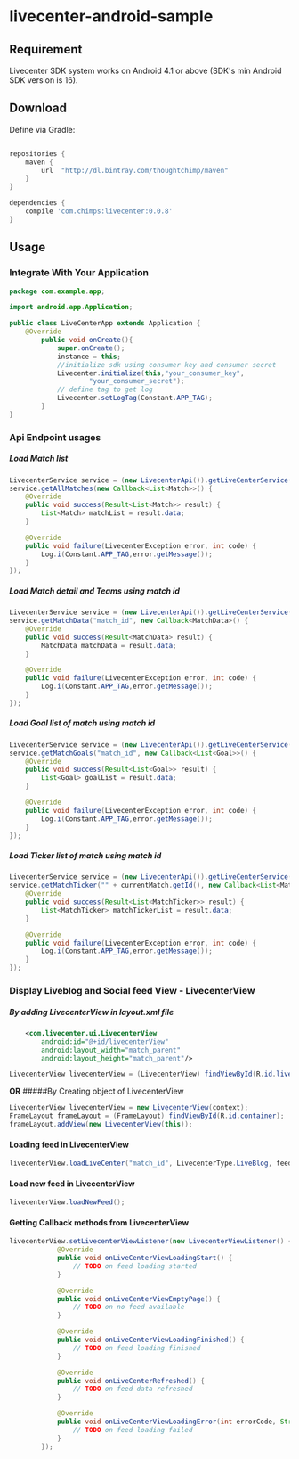 # livecenter-android-sample

## Requirement
Livecenter SDK system works on Android 4.1 or above (SDK's min Android SDK version is 16).


## Download
Define via Gradle:
```groovy

repositories {
    maven {
        url  "http://dl.bintray.com/thoughtchimp/maven"
    }
}

dependencies {
    compile 'com.chimps:livecenter:0.0.8'
}
```
## Usage

### Integrate With Your Application
```java
package com.example.app;

import android.app.Application;

public class LiveCenterApp extends Application {
    @Override
        public void onCreate(){
            super.onCreate();
            instance = this;
            //initialize sdk using consumer key and consumer secret
            Livecenter.initialize(this,"your_consumer_key",
                    "your_consumer_secret");
            // define tag to get log
            Livecenter.setLogTag(Constant.APP_TAG);
        }
}
```
### Api Endpoint usages
##### Load Match list
```java
LivecenterService service = (new LivecenterApi()).getLiveCenterService();
service.getAllMatches(new Callback<List<Match>>() {
    @Override
    public void success(Result<List<Match>> result) {
        List<Match> matchList = result.data;
    }

    @Override
    public void failure(LivecenterException error, int code) {
        Log.i(Constant.APP_TAG,error.getMessage());
    }
});
```
##### Load Match detail and Teams using match id
```java
LivecenterService service = (new LivecenterApi()).getLiveCenterService();
service.getMatchData("match_id", new Callback<MatchData>() {
    @Override
    public void success(Result<MatchData> result) {
        MatchData matchData = result.data;
    }

    @Override
    public void failure(LivecenterException error, int code) {
        Log.i(Constant.APP_TAG,error.getMessage());
    }
});
```
##### Load Goal list of match using match id
```java
LivecenterService service = (new LivecenterApi()).getLiveCenterService();
service.getMatchGoals("match_id", new Callback<List<Goal>>() {
    @Override
    public void success(Result<List<Goal>> result) {
        List<Goal> goalList = result.data;
    }

    @Override
    public void failure(LivecenterException error, int code) {
        Log.i(Constant.APP_TAG,error.getMessage());
    }
});
```
##### Load Ticker list of match using match id
```java
LivecenterService service = (new LivecenterApi()).getLiveCenterService();
service.getMatchTicker("" + currentMatch.getId(), new Callback<List<MatchTicker>>() {
    @Override
    public void success(Result<List<MatchTicker>> result) {
        List<MatchTicker> matchTickerList = result.data;
    }

    @Override
    public void failure(LivecenterException error, int code) {
        Log.i(Constant.APP_TAG,error.getMessage());
    }
});
```
### Display Liveblog and Social feed View - LivecenterView 

##### By adding LivecenterView in layout.xml file

```xml
    <com.livecenter.ui.LivecenterView
        android:id="@+id/livecenterView"
        android:layout_width="match_parent"
        android:layout_height="match_parent"/>
```

```java
LivecenterView livecenterView = (LivecenterView) findViewById(R.id.livecenterView);
```
**OR**
#####By Creating object of LivecenterView
```java
LivecenterView livecenterView = new LivecenterView(context);
FrameLayout frameLayout = (FrameLayout) findViewById(R.id.container);
frameLayout.addView(new LivecenterView(this));
```

#### Loading feed in LivecenterView
```java
livecenterView.loadLiveCenter("match_id", LivecenterType.LiveBlog, feed_frequency);
```
#### Load new feed in LivecenterView
```java
livecenterView.loadNewFeed();
```

#### Getting Callback methods from LivecenterView 
```java
livecenterView.setLivecenterViewListener(new LivecenterViewListener() {
            @Override
            public void onLiveCenterViewLoadingStart() {
                // TODO on feed loading started
            }

            @Override
            public void onLiveCenterViewEmptyPage() {
                // TODO on no feed available
            }

            @Override
            public void onLiveCenterViewLoadingFinished() {
                // TODO on feed loading finished
            }

            @Override
            public void onLiveCenterRefreshed() {
                // TODO on feed data refreshed
            }

            @Override
            public void onLiveCenterViewLoadingError(int errorCode, String message) {
                // TODO on feed loading failed
            }
        });
```